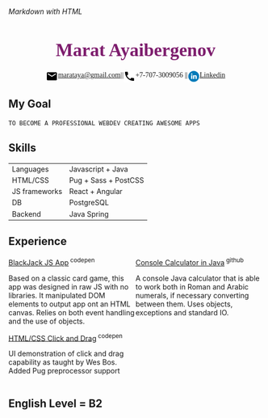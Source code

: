 ###### Markdown with HTML

<div style="font-family:Georgia,'Times New Roman',Tahoma;line-height:2;">


<div style="font-size: 36px; color:#7e1e6e; text-align:center; font-weight:bold;">Marat Ayaibergenov</div>

<div style="display:flex; justify-content:center; align-items:flex-end;">
	<img height="24" src="./icons/24px-email.svg"/> <a href="marataya@gmail.com ">marataya@gmail.com</a> || 
	<img height="24" src="./icons/24px-phone.svg"/>+7-707-3009056 || 
	<img height="24" src="./icons/linkedin.svg"/><a href="https://www.linkedin.com/in/marat-ayaibergenov-36247116a">Linkedin</a>
</div>

</div>


## **My Goal**

```
TO BECOME A PROFESSIONAL WEBDEV CREATING AWESOME APPS
```

## **Skills**

| | |
| --- | --- |
| Languages | Javascript + Java |
| HTML/CSS | Pug + Sass + PostCSS |
| JS frameworks | React + Angular |
| DB | PostgreSQL |
| Backend | Java Spring |

## **Experience**

<div style="display:flex;flex-wrap:wrap;">

<div style="flex:0 50%">
	<a href="https://bit.ly/2meuYJr">BlackJack JS App</a><sup> codepen</sup>
	<p>Based on a classic card game, this app was designed in raw JS with no libraries. It manipulated DOM elements to output app ont an HTML canvas. Relies on both event handling and the use of objects.</p>
</div>

<div style="flex:0 50%">
	<a href="https://bit.ly/2lUlSS2">Console Calculator in Java</a><sup> github</sup>
	<p>A console Java calculator that is able to work both in Roman and Arabic numerals, if necessary converting between them. Uses objects, exceptions and standard IO.</p>
</div>

<div style="flex:0 50%">
	<a href="https://bit.ly/2miAgUl">HTML/CSS Click and Drag</a><sup> codepen</sup>
	<p>UI demonstration of click and drag capability as taught by Wes Bos. Added Pug preprocessor support</p>	
</div>

</div>

## **English Level** = **B2**